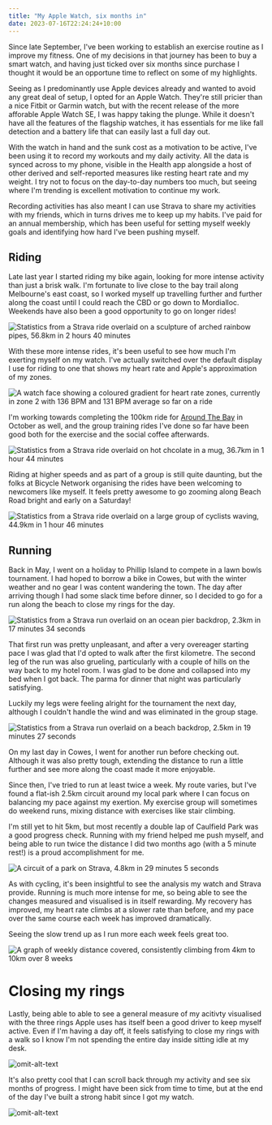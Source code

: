 ```yaml
---
title: "My Apple Watch, six months in"
date: 2023-07-16T22:24:24+10:00
---
```


Since late September, I've been working to establish an exercise routine as I improve my fitness. One of my decisions in that journey has been to buy a smart watch, and having just ticked over six months since purchase I thought it would be an opportune time to reflect on some of my highlights.

<!--more-->

Seeing as I predominantly use Apple devices already and wanted to avoid any great deal of setup, I opted for an Apple Watch. They're still pricier than a nice Fitbit or Garmin watch, but with the recent release of the more afforable Apple Watch SE, I was happy taking the plunge. While it doesn't have all the features of the flagship watches, it has essentials for me like fall detection and a battery life that can easily last a full day out.

With the watch in hand and the sunk cost as a motivation to be active, I've been using it to record my workouts and my daily activity. All the data is synced across to my phone, visible in the Health app alongside a host of other derived and self-reported measures like resting heart rate and my weight. I try not to focus on the day-to-day numbers too much, but seeing where I'm trending is excellent motivation to continue my work.

Recording activities has also meant I can use Strava to share my activities with my friends, which in turns drives me to keep up my habits. I've paid for an annual membership, which has been useful for setting myself weekly goals and identifying how hard I've been pushing myself.

## Riding

Late last year I started riding my bike again, looking for more intense activity than just a brisk walk. I'm fortunate to live close to the bay trail along Melbourne's east coast, so I worked myself up travelling further and further along the coast until I could reach the CBD or go down to Mordialloc. Weekends have also been a good opportunity to go on longer rides!

![Statistics from a Strava ride overlaid on a sculpture of arched rainbow pipes, 56.8km in 2 hours 40 minutes](./2023-04-29.jpg)

With these more intense rides, it's been useful to see how much I'm exerting myself on my watch. I've actually switched over the default display I use for riding to one that shows my heart rate and Apple's approximation of my zones.

![A watch face showing a coloured gradient for heart rate zones, currently in zone 2 with 136 BPM and 131 BPM average so far on a ride](./workout.png)

I'm working towards completing the 100km ride for [Around The Bay](https://bicyclenetwork.com.au/rides-and-events/around-the-bay/) in October as well, and the group training rides I've done so far have been good both for the exercise and the social coffee afterwards.

![Statistics from a Strava ride overlaid on hot chcolate in a mug, 36.7km in 1 hour 44 minutes](./2023-06-10.jpg)

Riding at higher speeds and as part of a group is still quite daunting, but the folks at Bicycle Network organising the rides have been welcoming to newcomers like myself. It feels pretty awesome to go zooming along Beach Road bright and early on a Saturday!

![Statistics from a Strava ride overlaid on a large group of cyclists waving, 44.9km in 1 hour 46 minutes](./2023-07-15.jpg)

## Running

Back in May, I went on a holiday to Phillip Island to compete in a lawn bowls tournament. I had hoped to borrow a bike in Cowes, but with the winter weather and no gear I was content wandering the town. The day after arriving though I had some slack time before dinner, so I decided to go for a run along the beach to close my rings for the day.

![Statistics from a Strava run overlaid on an ocean pier backdrop, 2.3km in 17 minutes 34 seconds](./2023-05-01.jpg)

That first run was pretty unpleasant, and after a very overeager starting pace I was glad that I'd opted to walk after the first kilometre. The second leg of the run was also grueling, particularly with a couple of hills on the way back to my hotel room. I was glad to be done and collapsed into my bed when I got back. The parma for dinner that night was particularly satisfying.

Luckily my legs were feeling alright for the tournament the next day, although I couldn't handle the wind and was eliminated in the group stage.

![Statistics from a Strava run overlaid on a beach backdrop, 2.5km in 19 minutes 27 seconds](./2023-05-03.jpg)

On my last day in Cowes, I went for another run before checking out. Although it was also pretty tough, extending the distance to run a little further and see more along the coast made it more enjoyable.

Since then, I've tried to run at least twice a week. My route varies, but I've found a flat-ish 2.5km circuit around my local park where I can focus on balancing my pace against my exertion. My exercise group will sometimes do weekend runs, mixing distance with exercises like stair climbing.

I'm still yet to hit 5km, but most recently a double lap of Caulfield Park was a good progress check. Running with my friend helped me push myself, and being able to run twice the distance I did two months ago (with a 5 minute rest!) is a proud accomplishment for me.

![A circuit of a park on Strava, 4.8km in 29 minutes 5 seconds](./2023-07-09.jpg)

As with cycling, it's been insightful to see the analysis my watch and Strava provide. Running is much more intense for me, so being able to see the changes measured and visualised is in itself rewarding. My recovery has improved, my heart rate climbs at a slower rate than before, and my pace over the same course each week has improved dramatically.

Seeing the slow trend up as I run more each week feels great too.

![A graph of weekly distance covered, consistently climbing from 4km to 10km over 8 weeks](./running.jpg)

# Closing my rings

Lastly, being able to able to see a general measure of my acitivty visualised with the three rings Apple uses has itself been a good driver to keep myself active. Even if I'm having a day off, it feels satisfying to close my rings with a walk so I know I'm not spending the entire day inside sitting idle at my desk.

![omit-alt-text](./activity.jpg)

It's also pretty cool that I can scroll back through my activity and see six months of progress. I might have been sick from time to time, but at the end of the day I've built a strong habit since I got my watch.

![omit-alt-text](./rings.png)
